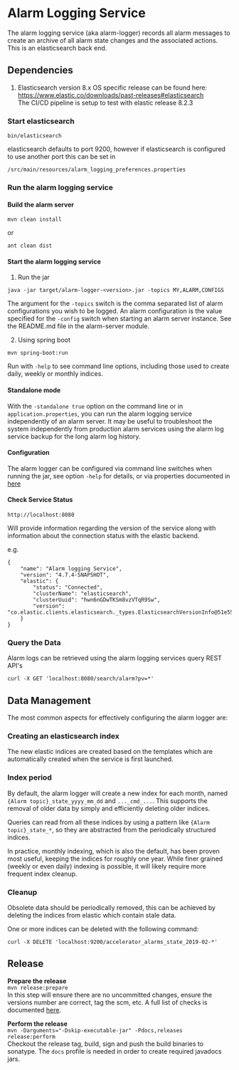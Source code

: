 # Alarm Logging Service

The alarm logging service (aka alarm-logger) records all alarm messages to create an archive of all alarm state changes and the associated actions.
This is an elasticsearch back end.

## Dependencies ##
1. Elasticsearch version 8.x OS specific release can be found here:  
https://www.elastic.co/downloads/past-releases#elasticsearch  
The CI/CD pipeline is setup to test with elastic release 8.2.3

### Start elasticsearch

    bin/elasticsearch

elasticsearch defaults to port 9200, however if elasticsearch is configured to use another port this can be set in

    /src/main/resources/alarm_logging_preferences.properties

### Run the alarm logging service

#### Build the alarm server

``` 
mvn clean install
```
or

```
ant clean dist
```

#### Start the alarm logging service

1. Run the jar

```
java -jar target/alarm-logger-<version>.jar -topics MY,ALARM,CONFIGS
```
The argument for the ```-topics``` switch is the comma separated list of alarm configurations you wish to be 
logged. An alarm configuration is the value specified 
for the ```-config``` switch when starting an alarm server instance. See the README.md file in the alarm-server module.

2. Using spring boot  

```
mvn spring-boot:run
```

Run with `-help` to see command line options,
including those used to create daily, weekly or monthly indices.

#### Standalone mode

With the `-standalone true` option on the command line or in `application.properties`, you can run the alarm logging service independently of an alarm server.
It may be useful to troubleshoot the system independently from production alarm services using the alarm log service backup for the long alarm log history.

#### Configuration

The alarm logger can be configured via command line switches when running the jar, see option `-help` for details, 
or via properties documented in [here](https://github.com/ControlSystemStudio/phoebus/blob/master/services/alarm-logger/src/main/resources/alarm_logger.properties)

#### Check Service Status

```
http://localhost:8080
```

Will provide information regarding the version of the service along with information about the connection status with the elastic backend.

e.g.

```
{
    "name": "Alarm logging Service",
    "version": "4.7.4-SNAPSHOT",
    "elastic": {
        "status": "Connected",
        "clusterName": "elasticsearch",
        "clusterUuid": "hwn6nGDwTKSm8vzVTqR9Sw",
        "version": "co.elastic.clients.elasticsearch._types.ElasticsearchVersionInfo@51e5581d"
    }
}
```

### Query the Data

Alarm logs can be retrieved using the alarm logging services query REST API's

```
curl -X GET 'localhost:8080/search/alarm?pv=*'
```


## Data Management

The  most common aspects for effectively configuring the alarm logger are: 

### Creating an elasticsearch index

The new elastic indices are created based on the templates which are automatically created
when the service is first launched.

### Index period

By default, the alarm logger will create a new index for each month, named
`{Alarm topic}_state_yyyy_mm_dd` and `..._cmd_...`.
This supports the removal of older data by simply and efficiently deleting older indices.

Queries can read from all these indices by using a pattern like `{Alarm topic}_state_*`,
so they are abstracted from the periodically structured indices.

In practice, monthly indexing, which is also the default, has been proven most useful,
keeping the indices for roughly one year.
While finer grained (weekly or even daily) indexing is possible, it will likely require more frequent index cleanup.

### Cleanup

Obsolete data should be periodically removed, this can be achieved by deleting the indices from elastic which contain
stale data. 

One or more indices can be deleted with the following command:

```
curl -X DELETE 'localhost:9200/accelerator_alarms_state_2019-02-*'
```

## Release

**Prepare the release**  
`mvn release:prepare`  
In this step will ensure there are no uncommitted changes, ensure the versions number are correct, tag the scm, etc.
A full list of checks is documented [here](https://maven.apache.org/maven-release/maven-release-plugin/examples/prepare-release.html).

**Perform the release**  
`mvn -Darguments="-Dskip-executable-jar" -Pdocs,releases release:perform`  
Checkout the release tag, build, sign and push the build binaries to sonatype. The `docs` profile is needed in order
to create required javadocs jars.
